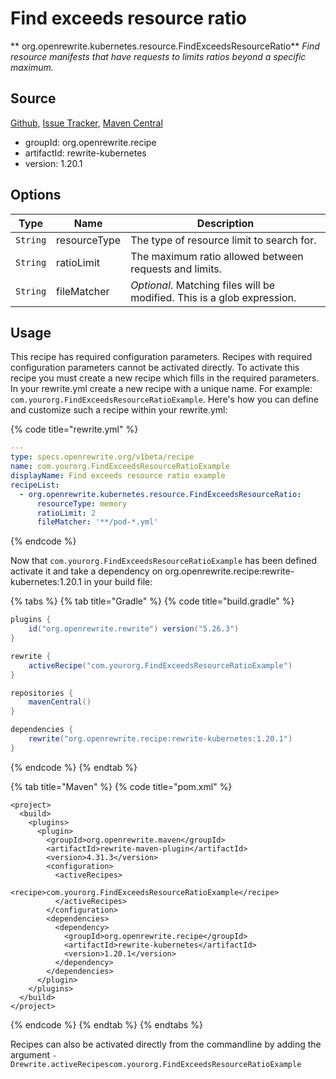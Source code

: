 # Find exceeds resource ratio

** org.openrewrite.kubernetes.resource.FindExceedsResourceRatio**
_Find resource manifests that have requests to limits ratios beyond a specific maximum._

## Source

[Github](https://github.com/openrewrite/rewrite-kubernetes), [Issue Tracker](https://github.com/openrewrite/rewrite-kubernetes/issues), [Maven Central](https://search.maven.org/artifact/org.openrewrite.recipe/rewrite-kubernetes/1.20.1/jar)

* groupId: org.openrewrite.recipe
* artifactId: rewrite-kubernetes
* version: 1.20.1

## Options

| Type | Name | Description |
| -- | -- | -- |
| `String` | resourceType | The type of resource limit to search for. |
| `String` | ratioLimit | The maximum ratio allowed between requests and limits. |
| `String` | fileMatcher | *Optional*. Matching files will be modified. This is a glob expression. |


## Usage

This recipe has required configuration parameters. Recipes with required configuration parameters cannot be activated directly. To activate this recipe you must create a new recipe which fills in the required parameters. In your rewrite.yml create a new recipe with a unique name. For example: `com.yourorg.FindExceedsResourceRatioExample`.
Here's how you can define and customize such a recipe within your rewrite.yml:

{% code title="rewrite.yml" %}
```yaml
---
type: specs.openrewrite.org/v1beta/recipe
name: com.yourorg.FindExceedsResourceRatioExample
displayName: Find exceeds resource ratio example
recipeList:
  - org.openrewrite.kubernetes.resource.FindExceedsResourceRatio:
      resourceType: memory
      ratioLimit: 2
      fileMatcher: '**/pod-*.yml'
```
{% endcode %}

Now that `com.yourorg.FindExceedsResourceRatioExample` has been defined activate it and take a dependency on org.openrewrite.recipe:rewrite-kubernetes:1.20.1 in your build file:

{% tabs %}
{% tab title="Gradle" %}
{% code title="build.gradle" %}
```groovy
plugins {
    id("org.openrewrite.rewrite") version("5.26.3")
}

rewrite {
    activeRecipe("com.yourorg.FindExceedsResourceRatioExample")
}

repositories {
    mavenCentral()
}

dependencies {
    rewrite("org.openrewrite.recipe:rewrite-kubernetes:1.20.1")
}
```
{% endcode %}
{% endtab %}

{% tab title="Maven" %}
{% code title="pom.xml" %}
```markup
<project>
  <build>
    <plugins>
      <plugin>
        <groupId>org.openrewrite.maven</groupId>
        <artifactId>rewrite-maven-plugin</artifactId>
        <version>4.31.3</version>
        <configuration>
          <activeRecipes>
            <recipe>com.yourorg.FindExceedsResourceRatioExample</recipe>
          </activeRecipes>
        </configuration>
        <dependencies>
          <dependency>
            <groupId>org.openrewrite.recipe</groupId>
            <artifactId>rewrite-kubernetes</artifactId>
            <version>1.20.1</version>
          </dependency>
        </dependencies>
      </plugin>
    </plugins>
  </build>
</project>
```
{% endcode %}
{% endtab %}
{% endtabs %}

Recipes can also be activated directly from the commandline by adding the argument `-Drewrite.activeRecipescom.yourorg.FindExceedsResourceRatioExample`
